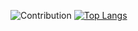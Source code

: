 ![Contribution](https://activity-graph.herokuapp.com/graph?username=gmchaturvedi1&theme=react-dark&hide_border=true&area=true)
[![Top Langs](https://github-readme-stats.vercel.app/api/top-langs/?username=anuraghazra)](https://github.com/anuraghazra/github-readme-stats)
